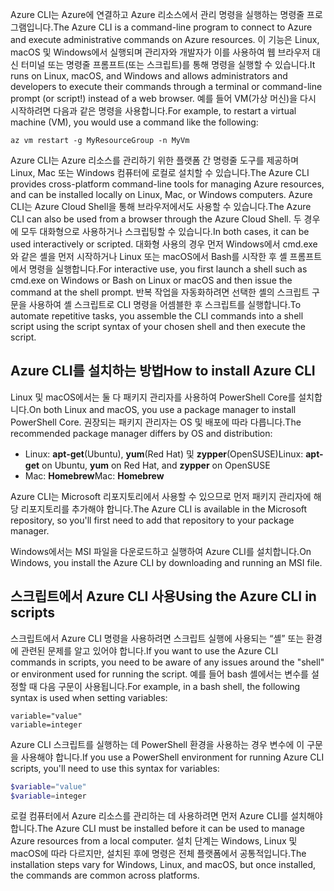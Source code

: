 <span data-ttu-id="73284-101">Azure CLI는 Azure에 연결하고 Azure 리소스에서 관리 명령을 실행하는 명령줄 프로그램입니다.</span><span class="sxs-lookup"><span data-stu-id="73284-101">The Azure CLI is a command-line program to connect to Azure and execute administrative commands on Azure resources.</span></span> <span data-ttu-id="73284-102">이 기능은 Linux, macOS 및 Windows에서 실행되며 관리자와 개발자가 이를 사용하여 웹 브라우저 대신 터미널 또는 명령줄 프롬프트(또는 스크립트)를 통해 명령을 실행할 수 있습니다.</span><span class="sxs-lookup"><span data-stu-id="73284-102">It runs on Linux, macOS, and Windows and allows administrators and developers to execute their commands through a terminal or command-line prompt (or script!) instead of a web browser.</span></span> <span data-ttu-id="73284-103">예를 들어 VM(가상 머신)을 다시 시작하려면 다음과 같은 명령을 사용합니다.</span><span class="sxs-lookup"><span data-stu-id="73284-103">For example, to restart a virtual machine (VM), you would use a command like the following:</span></span>

 ```azurecli
 az vm restart -g MyResourceGroup -n MyVm
 ```

<span data-ttu-id="73284-104">Azure CLI는 Azure 리소스를 관리하기 위한 플랫폼 간 명령줄 도구를 제공하며 Linux, Mac 또는 Windows 컴퓨터에 로컬로 설치할 수 있습니다.</span><span class="sxs-lookup"><span data-stu-id="73284-104">The Azure CLI provides cross-platform command-line tools for managing Azure resources, and can be installed locally on Linux, Mac, or Windows computers.</span></span> <span data-ttu-id="73284-105">Azure CLI는 Azure Cloud Shell을 통해 브라우저에서도 사용할 수 있습니다.</span><span class="sxs-lookup"><span data-stu-id="73284-105">The Azure CLI can also be used from a browser through the Azure Cloud Shell.</span></span> <span data-ttu-id="73284-106">두 경우에 모두 대화형으로 사용하거나 스크립팅할 수 있습니다.</span><span class="sxs-lookup"><span data-stu-id="73284-106">In both cases, it can be used interactively or scripted.</span></span> <span data-ttu-id="73284-107">대화형 사용의 경우 먼저 Windows에서 cmd.exe와 같은 셸을 먼저 시작하거나 Linux 또는 macOS에서 Bash를 시작한 후 셸 프롬프트에서 명령을 실행합니다.</span><span class="sxs-lookup"><span data-stu-id="73284-107">For interactive use, you first launch a shell such as cmd.exe on Windows or Bash on Linux or macOS and then issue the command at the shell prompt.</span></span> <span data-ttu-id="73284-108">반복 작업을 자동화하려면 선택한 셸의 스크립트 구문을 사용하여 셸 스크립트로 CLI 명령을 어셈블한 후 스크립트를 실행합니다.</span><span class="sxs-lookup"><span data-stu-id="73284-108">To automate repetitive tasks, you assemble the CLI commands into a shell script using the script syntax of your chosen shell and then execute the script.</span></span>

## <a name="how-to-install-azure-cli"></a><span data-ttu-id="73284-109">Azure CLI를 설치하는 방법</span><span class="sxs-lookup"><span data-stu-id="73284-109">How to install Azure CLI</span></span>

<span data-ttu-id="73284-110">Linux 및 macOS에서는 둘 다 패키지 관리자를 사용하여 PowerShell Core를 설치합니다.</span><span class="sxs-lookup"><span data-stu-id="73284-110">On both Linux and macOS, you use a package manager to install PowerShell Core.</span></span> <span data-ttu-id="73284-111">권장되는 패키지 관리자는 OS 및 배포에 따라 다릅니다.</span><span class="sxs-lookup"><span data-stu-id="73284-111">The recommended package manager differs by OS and distribution:</span></span>

- <span data-ttu-id="73284-112">Linux: **apt-get**(Ubuntu), **yum**(Red Hat) 및 **zypper**(OpenSUSE)</span><span class="sxs-lookup"><span data-stu-id="73284-112">Linux: **apt-get** on Ubuntu, **yum** on Red Hat, and **zypper** on OpenSUSE</span></span>
- <span data-ttu-id="73284-113">Mac: **Homebrew**</span><span class="sxs-lookup"><span data-stu-id="73284-113">Mac: **Homebrew**</span></span>

<span data-ttu-id="73284-114">Azure CLI는 Microsoft 리포지토리에서 사용할 수 있으므로 먼저 패키지 관리자에 해당 리포지토리를 추가해야 합니다.</span><span class="sxs-lookup"><span data-stu-id="73284-114">The Azure CLI is available in the Microsoft repository, so you'll first need to add that repository to your package manager.</span></span>

<span data-ttu-id="73284-115">Windows에서는 MSI 파일을 다운로드하고 실행하여 Azure CLI를 설치합니다.</span><span class="sxs-lookup"><span data-stu-id="73284-115">On Windows, you install the Azure CLI by downloading and running an MSI file.</span></span>

## <a name="using-the-azure-cli-in-scripts"></a><span data-ttu-id="73284-116">스크립트에서 Azure CLI 사용</span><span class="sxs-lookup"><span data-stu-id="73284-116">Using the Azure CLI in scripts</span></span>

<span data-ttu-id="73284-117">스크립트에서 Azure CLI 명령을 사용하려면 스크립트 실행에 사용되는 “셸” 또는 환경에 관련된 문제를 알고 있어야 합니다.</span><span class="sxs-lookup"><span data-stu-id="73284-117">If you want to use the Azure CLI commands in scripts, you need to be aware of any issues around the "shell" or environment used for running the script.</span></span> <span data-ttu-id="73284-118">예를 들어 bash 셸에서는 변수를 설정할 때 다음 구문이 사용됩니다.</span><span class="sxs-lookup"><span data-stu-id="73284-118">For example, in a bash shell, the following syntax is used when setting variables:</span></span>

```azurecli
variable="value"
variable=integer
```

<span data-ttu-id="73284-119">Azure CLI 스크립트를 실행하는 데 PowerShell 환경을 사용하는 경우 변수에 이 구문을 사용해야 합니다.</span><span class="sxs-lookup"><span data-stu-id="73284-119">If you use a PowerShell environment for running Azure CLI scripts, you'll need to use this syntax for variables:</span></span>

```powershell
$variable="value"
$variable=integer
```

<span data-ttu-id="73284-120">로컬 컴퓨터에서 Azure 리소스를 관리하는 데 사용하려면 먼저 Azure CLI를 설치해야 합니다.</span><span class="sxs-lookup"><span data-stu-id="73284-120">The Azure CLI must be installed before it can be used to manage Azure resources from a local computer.</span></span> <span data-ttu-id="73284-121">설치 단계는 Windows, Linux 및 macOS에 따라 다르지만, 설치된 후에 명령은 전체 플랫폼에서 공통적입니다.</span><span class="sxs-lookup"><span data-stu-id="73284-121">The installation steps vary for Windows, Linux, and macOS, but once installed, the commands are common across platforms.</span></span>
